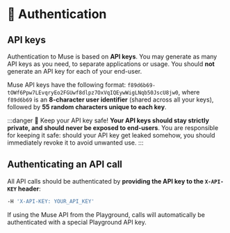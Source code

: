 ---
---

# 🔑 Authentication

## API keys

Authentication to Muse is based on **API keys**. You may generate as many API keys as you need, to separate 
applications or usage. You should **not** generate an API key for each of your end-user.

Muse API keys have the following format: `f89d6b69-tOWf6Ppw7LEvqryEo2FGUwf8dlpz7OxVqIQEywWigLNqb50JscU8jw0`, where 
`f89d6b69` is an **8-character user identifier** (shared across all your keys), followed by **55 random characters
unique to each key**.

:::danger 🔐 Keep your API key safe!
**Your API keys should stay strictly private, and should never be exposed to end-users**. You are responsible for 
keeping it safe: should your API key get leaked somehow, you should immediately revoke it to avoid unwanted use.
:::

## Authenticating an API call

All API calls should be authenticated by **providing the API key to the `X-API-KEY` header**:

```bash title="Authentication header"
-H 'X-API-KEY: YOUR_API_KEY'
```

If using the Muse API from the Playground, calls will automatically be authenticated with a special Playground API key.